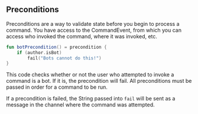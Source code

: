 ## Preconditions

Preconditions are a way to validate state before you begin to process a command. You have access to the CommandEvent, from which you can access who invoked the command, where it was invoked, etc.

```kotlin
fun botPrecondition() = precondition {
    if (author.isBot)
        fail("Bots cannot do this!")
}
```

This code checks whether or not the user who attempted to invoke a command is a bot. If it is, the precondition will fail. All preconditions must be passed in order for a command to be run.

If a precondition is failed, the String passed into `fail` will be sent as a message in the channel where the command was attempted.
